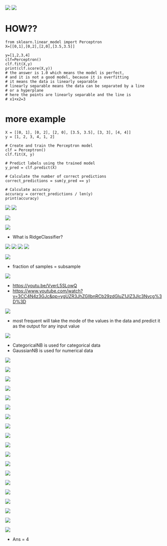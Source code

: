 
![](2023-07-24-01-39-53.png)
![](2023-07-30-02-17-54.png)
# HOW??
```
from sklearn.linear_model import Perceptron
X=[[0,1],[0,2],[2,0],[3.5,3.5]]

y=[1,2,3,4]
clf=Perceptron()
clf.fit(X,y)
print(clf.score(X,y))
# the answer is 1.0 which means the model is perfect,
# and it is not a good model, because it is overfitting
# it means the data is linearly separable
# linearly separable means the data can be separated by a line
# or a hyperplane
# here the points are linearly separable and the line is
# x1+x2=3

```

# more example 
```
X = [[0, 1], [0, 2], [2, 0], [3.5, 3.5], [3, 3], [4, 4]]
y = [1, 2, 3, 4, 1, 2]

# Create and train the Perceptron model
clf = Perceptron()
clf.fit(X, y)

# Predict labels using the trained model
y_pred = clf.predict(X)

# Calculate the number of correct predictions
correct_predictions = sum(y_pred == y)

# Calculate accuracy
accuracy = correct_predictions / len(y)
print(accuracy)

```
![](2023-08-02-00-33-53.png)
![](2023-08-02-00-35-14.png)

![](2023-07-24-01-40-35.png)

![](2023-08-02-00-37-31.png)
- What is RidgeClassifier?

![](2023-08-02-00-38-53.png)
![](2023-08-02-00-39-37.png)
![](2023-08-02-00-39-55.png)
![](2023-07-24-01-40-55.png)

![](2023-08-02-00-41-35.png)
-  fraction of samples = subsample

![](2023-08-02-00-43-35.png)
- https://youtu.be/VverL5SLowQ
- https://www.youtube.com/watch?v=3CC4N4z3GJc&pp=ygUZR3JhZGllbnRCb29zdGluZ1JlZ3Jlc3Nvcg%3D%3D

![](2023-07-24-01-41-42.png)
- most frequent will take the mode of the values in the data and predict it as the output for any input value

![](2023-07-24-01-42-17.png)
- CategoricalNB is used for categorical data
- GaussianNB is used for numerical data

![](2023-07-24-01-43-13.png)

![](2023-07-24-01-43-30.png)

![](2023-07-24-01-43-43.png)

![](2023-07-24-01-44-01.png)

![](2023-07-24-01-44-17.png)

![](2023-07-24-01-44-47.png)

![](2023-07-24-01-45-06.png)

![](2023-07-24-01-45-19.png)

![](2023-07-24-01-45-36.png)

![](2023-07-24-01-46-02.png)

![](2023-07-24-01-46-17.png)

![](2023-07-24-01-46-29.png)

![](2023-07-24-01-46-42.png)

![](2023-07-24-01-47-13.png)

![](2023-07-24-01-47-34.png)

![](2023-07-24-01-48-19.png)

![](2023-07-24-01-48-34.png)

![](2023-07-24-01-48-48.png)

![](2023-07-24-01-49-54.png)

- Ans = 4